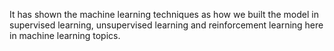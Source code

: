 It has shown the machine learning techniques as how we built the model in supervised learning, unsupervised learning and reinforcement learning here in machine learning topics.
